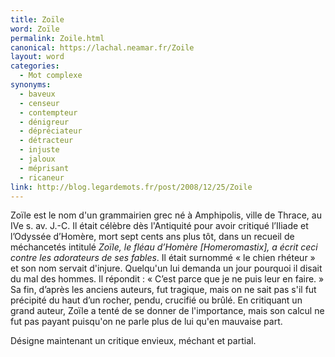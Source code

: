 ```yaml
---
title: Zoïle
word: Zoïle
permalink: Zoile.html
canonical: https://lachal.neamar.fr/Zoile
layout: word
categories:
  - Mot complexe
synonyms:
  - baveux
  - censeur
  - contempteur
  - dénigreur
  - dépréciateur
  - détracteur
  - injuste
  - jaloux
  - méprisant
  - ricaneur
link: http://blog.legardemots.fr/post/2008/12/25/Zoile
---
```


Zoïle est le nom d'un grammairien grec né à Amphipolis, ville de Thrace, au IVe s. av. J.-C. Il était célèbre dès l'Antiquité pour avoir critiqué l’Iliade et l’Odyssée d’Homère, mort sept cents ans plus tôt, dans un recueil de méchancetés intitulé *Zoïle, le fléau d’Homère [Homeromastix], a écrit ceci contre les adorateurs de ses fables*. Il était surnommé « le chien rhéteur » et son nom servait d'injure. Quelqu'un lui demanda un jour pourquoi il disait du mal des hommes. Il répondit : « C’est parce que je ne puis leur en faire. » Sa fin, d’après les anciens auteurs, fut tragique, mais on ne sait pas s'il fut précipité du haut d’un rocher, pendu, crucifié ou brûlé. En critiquant un grand auteur, Zoïle a tenté de se donner de l'importance, mais son calcul ne fut pas payant puisqu'on ne parle plus de lui qu'en mauvaise part.

Désigne maintenant un critique envieux, méchant et partial.

